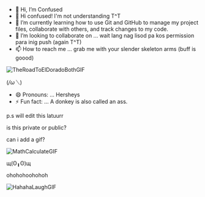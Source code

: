 
- 👋 Hi, I’m Confused
- 👀 Hi confused! I'm not understanding T^T
- 🌱 I’m currently learning how to use Git and GitHub to manage my project files, collaborate with others, and track changes to my code.
- 💞️ I’m looking to collaborate on ... wait lang nag lisod pa kos permission para inig push (again T^T)
- 📫 How to reach me ... grab me with your slender skeleton arms (buff is goood)
  
 ![TheRoadToElDoradoBothGIF](https://github.com/kcenizaj/kcenizaj/assets/150229810/5bbbd558-6d87-4bb2-b519-cfacb62e50ea)
 
(*/ω＼*)
- 😄 Pronouns: ... Hersheys
- ⚡ Fun fact: ... A donkey is also called an ass. 


p.s will edit this latuurr

is this private or public?



can i add a gif?

![MathCalculateGIF](https://github.com/kcenizaj/kcenizaj/assets/150229810/8a13035c-63d3-4150-96d1-5c1690bf7b84)

щ(ʘ╻ʘ)щ 

ohohohoohohoh

![HahahaLaughGIF](https://github.com/kcenizaj/kcenizaj/assets/150229810/2bba2a20-a45e-4d3f-abd3-2fed5d997000)


<!---
kcenizaj/kcenizaj is a ✨ special ✨ repository because its `README.md` (this file) appears on your GitHub profile.
You can click the Preview link to take a look at your changes.

is this private or public?
--->
